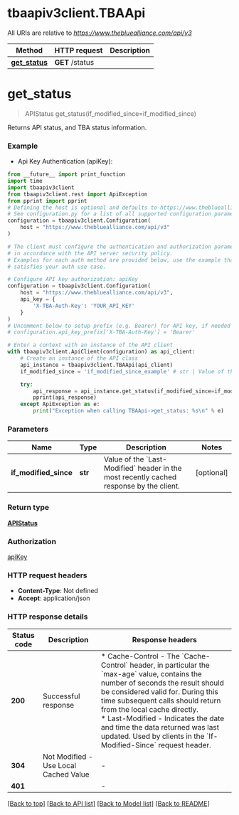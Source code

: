 # tbaapiv3client.TBAApi

All URIs are relative to *https://www.thebluealliance.com/api/v3*

Method | HTTP request | Description
------------- | ------------- | -------------
[**get_status**](TBAApi.md#get_status) | **GET** /status | 


# **get_status**
> APIStatus get_status(if_modified_since=if_modified_since)



Returns API status, and TBA status information.

### Example

* Api Key Authentication (apiKey):
```python
from __future__ import print_function
import time
import tbaapiv3client
from tbaapiv3client.rest import ApiException
from pprint import pprint
# Defining the host is optional and defaults to https://www.thebluealliance.com/api/v3
# See configuration.py for a list of all supported configuration parameters.
configuration = tbaapiv3client.Configuration(
    host = "https://www.thebluealliance.com/api/v3"
)

# The client must configure the authentication and authorization parameters
# in accordance with the API server security policy.
# Examples for each auth method are provided below, use the example that
# satisfies your auth use case.

# Configure API key authorization: apiKey
configuration = tbaapiv3client.Configuration(
    host = "https://www.thebluealliance.com/api/v3",
    api_key = {
        'X-TBA-Auth-Key': 'YOUR_API_KEY'
    }
)
# Uncomment below to setup prefix (e.g. Bearer) for API key, if needed
# configuration.api_key_prefix['X-TBA-Auth-Key'] = 'Bearer'

# Enter a context with an instance of the API client
with tbaapiv3client.ApiClient(configuration) as api_client:
    # Create an instance of the API class
    api_instance = tbaapiv3client.TBAApi(api_client)
    if_modified_since = 'if_modified_since_example' # str | Value of the `Last-Modified` header in the most recently cached response by the client. (optional)

    try:
        api_response = api_instance.get_status(if_modified_since=if_modified_since)
        pprint(api_response)
    except ApiException as e:
        print("Exception when calling TBAApi->get_status: %s\n" % e)
```

### Parameters

Name | Type | Description  | Notes
------------- | ------------- | ------------- | -------------
 **if_modified_since** | **str**| Value of the &#x60;Last-Modified&#x60; header in the most recently cached response by the client. | [optional] 

### Return type

[**APIStatus**](APIStatus.md)

### Authorization

[apiKey](../README.md#apiKey)

### HTTP request headers

 - **Content-Type**: Not defined
 - **Accept**: application/json

### HTTP response details
| Status code | Description | Response headers |
|-------------|-------------|------------------|
**200** | Successful response |  * Cache-Control - The &#x60;Cache-Control&#x60; header, in particular the &#x60;max-age&#x60; value, contains the number of seconds the result should be considered valid for. During this time subsequent calls should return from the local cache directly. <br>  * Last-Modified - Indicates the date and time the data returned was last updated. Used by clients in the &#x60;If-Modified-Since&#x60; request header. <br>  |
**304** | Not Modified - Use Local Cached Value |  -  |
**401** |  |  -  |

[[Back to top]](#) [[Back to API list]](../README.md#documentation-for-api-endpoints) [[Back to Model list]](../README.md#documentation-for-models) [[Back to README]](../README.md)

